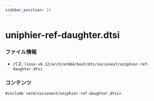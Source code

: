 ```yaml
---
sidebar_position: 14
---
```

# uniphier-ref-daughter.dtsi

### ファイル情報

- パス: `linux-v6.12/arch/arm64/boot/dts/socionext/uniphier-ref-daughter.dtsi`

### コンテンツ

```dtsi
#include <arm/socionext/uniphier-ref-daughter.dtsi>

```
